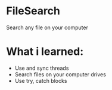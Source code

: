# FileSearch
Search any file on your computer

<h1>What i learned:</h1>

<ul>
  <li>Use and sync threads</li>
  <li>Search files on your computer drives</li>
  <li>Use try, catch blocks</li>
</ul>
